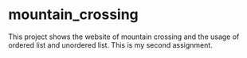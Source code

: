 # mountain_crossing
This project shows the website of mountain crossing and the usage of ordered list and unordered list. This is my second assignment.
